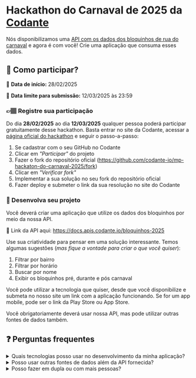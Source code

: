 # Hackathon do Carnaval de 2025 da [Codante](https://codante.io)

Nós disponibilizamos uma [API com os dados dos bloquinhos de rua do carnaval](https://docs.apis.codante.io/bloquinhos-2025) e agora é com você!
Crie uma aplicação que consuma esses dados.


## 🤔 Como participar?

📅 **Data de início:** 28/02/2025

📅 **Data limite para submissão:** 12/03/2025 às 23:59


### 👉🏽 Registre sua participação
Do dia **28/02/2025** ao dia **12/03/2025** qualquer pessoa poderá participar gratuitamente desse hackathon. Basta entrar no site da Codante, acessar a [página oficial do hackathon](https://codante.io/mini-projetos/hackathon-do-carnaval-de-2025) e seguir o passo-a-passo:
1. Se cadastrar com o seu GitHub no Codante
2. Clicar em *"Participar"* do projeto
3. Fazer o fork do repositório oficial (https://github.com/codante-io/mp-hackaton-do-carnaval-2025/fork)
4. Clicar em *"Verificar fork"*
5. Implementar a sua solução no seu fork do repositório oficial
6. Fazer deploy e submeter o link da sua resolução no site do Codante

### 🔨 Desenvolva seu projeto
Você deverá criar uma aplicação que utilize os dados dos bloquinhos por meio da nossa API.

🔗 Link da API aqui: https://docs.apis.codante.io/bloquinhos-2025

Use sua criatividade para pensar em uma solução interessante. Temos algumas sugestões (*mas fique a vontade para criar o que você quiser*):
1. Filtrar por bairro
2. Filtrar por horário
3. Buscar por nome
4. Exibir os bloquinhos pré, durante e pós carnaval

Você pode utilizar a tecnologia que quiser, desde que você disponibilize e submeta no nosso site um link com a aplicação funcionando. Se for um app mobile, pode ser o link da Play Store ou App Store.

Você obrigatoriamente deverá usar nossa API, mas pode utilizar outras fontes de dados também.


## ❓ Perguntas frequentes
<details>
<summary>Quais tecnologias posso usar no desenvolvimento da minha aplicação?</summary>

```
Você tem a liberdade de usar qualquer tecnologia para criar a sua aplicação, desde que ela seja acessível online. Se você desenvolver um aplicativo mobile, forneça o link da Play Store ou App Store. 
```
</details>

<details>
<summary>Posso usar outras fontes de dados além da API fornecida?</summary>

```
Sim, você pode integrar outras fontes de dados externas à sua aplicação, além da API que fornecemos. No entanto, lembre-se que o uso da nossa API é obrigatório para participar do hackathon.
```
</details>

<details>
<summary>Posso fazer em dupla ou com mais pessoas?</summary>

```
Sim.
```
</details>
